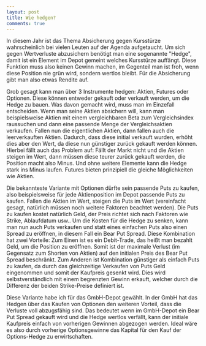 ```yaml
---
layout: post
title: Wie hedgen?
comments: true
---
```


In diesem Jahr ist das Thema Absicherung gegen Kursstürze wahrscheinlich bei vielen Leuten auf der Agenda aufgetaucht.
Um sich gegen Wertverluste abzusichern benötigt man eine sogenannte "Hedge", damit ist ein Element im Depot gemeint welches Kursstürze auffängt.
Diese Funktion muss also keinen Gewinn machen, im Gegenteil man ist froh, wenn diese Position nie grün wird, sondern wertlos bleibt. Für die Absicherung gibt man also etwas Rendite auf.

Grob gesagt kann man über 3 Instrumente hedgen: Aktien, Futures oder Optionen. Diese können entweder gekauft oder verkauft werden, um die Hedge zu bauen.
Was davon gemacht wird, muss man im Einzefall entscheiden. Wenn man seine Aktien absichern will, kann man beispielsweise Aktien mit einem vergleichbaren Beta zum Vergleichsindex
raussuchen und dann eine passende Menge der Vergleichsaktien verkaufen. Fallen nun die eigentlichen Aktien, dann fallen auch die leerverkauften Aktien. Dadurch, dass diese initial verkauft wurden, erhöht dies aber den Wert, da diese nun günstiger zurück gekauft werden können.
Hierbei fällt auch das Problem auf: Fällt der Markt nicht und die Aktien steigen im Wert, dann müssen diese teurer zurück gekauft werden, die Position macht also Minus.
Und ohne weitere Elemente kann die Hedge stark ins Minus laufen. Futures bieten prinzipiell die gleiche Möglichkeiten wie Aktien.

Die bekannteste Variante mit Optionen dürfte sein passende Puts zu kaufen, also beispielsweise für jede Aktienposition im Depot passende Puts zu kaufen.
Fallen die Aktien im Wert, steigen die Puts im Wert (vereinfacht gesagt, natürlich müssen noch weitere Faktoren beachtet werden). Die Puts zu kaufen kostet natürlich Geld, der Preis richtet sich nach Faktoren wie Strike, Ablaufdatum usw..
Um die Kosten für die Hedge zu senken, kann man nun auch Puts verkaufen und statt eines einfachen Puts also einen Spread zu eröffnen, in diesem Fall ein Bear Put Spread.
Diese Kombination hat zwei Vorteile: Zum Einen ist es ein Debit-Trade, das heißt man bezahlt Geld, um die Position zu eröffnen. Somit ist der maximale Verlust (im Gegensatz zum Shorten von Aktien) auf den initialen Preis des Bear Put Spread beschränkt.
Zum Anderen ist Kombination günstiger als einfach Puts zu kaufen, da durch das gleichzeitige Verkaufen von Puts Geld eingenommen und somit der Kaufpreis gesenkt wird.
Dies wird selbstverständlich mit einem begrenzten Gewinn erkauft, welcher durch die Differenz der beiden Strike-Preise definiert ist.

Diese Variante habe ich für das GmbH-Depot gewählt. In der GmbH hat das Hedgen über das Kaufen von Optionen den weiteren Vorteil, dass die Verluste voll abzugsfähig sind.
Das bedeutet wenn im GmbH-Depot ein Bear Put Spread gekauft wird und die Hedge wertlos verfällt, kann der initiale Kaufpreis einfach von vorherigen Gewinnen abgezogen werden.
Ideal wäre es also durch vorherige Optionsgewinne das Kapital für den Kauf der Options-Hedge zu erwirtschaften.
